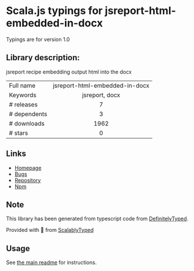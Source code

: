 
# Scala.js typings for jsreport-html-embedded-in-docx

Typings are for version 1.0

## Library description:
jsreport recipe embedding output html into the docx

|                    |                 |
| ------------------ | :-------------: |
| Full name          | jsreport-html-embedded-in-docx |
| Keywords           | jsreport, docx |
| # releases         | 7 |
| # dependents       | 3 |
| # downloads        | 1962 |
| # stars            | 0 |

## Links
- [Homepage](https://github.com/jsreport/jsreport-html-embedded-in-docx)
- [Bugs](https://github.com/jsreport/jsreport-html-embedded-in-docx/issues)
- [Repository](https://github.com/jsreport/jsreport-html-embedded-in-docx)
- [Npm](https://www.npmjs.com/package/jsreport-html-embedded-in-docx)
    


## Note
This library has been generated from typescript code from [DefinitelyTyped](https://definitelytyped.org).

Provided with :purple_heart: from [ScalablyTyped](https://github.com/oyvindberg/ScalablyTyped)

## Usage
See [the main readme](../../readme.md) for instructions.


